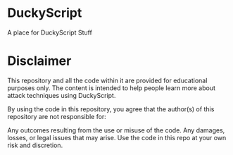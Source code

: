 # DuckyScript
A place for DuckyScript Stuff

# Disclaimer
This repository and all the code within it are provided for educational purposes only. The content is intended to help people learn more about attack techniques using DuckyScript.

By using the code in this repository, you agree that the author(s) of this repository are not responsible for:

Any outcomes resulting from the use or misuse of the code.
Any damages, losses, or legal issues that may arise.
Use the code in this repo at your own risk and discretion.
